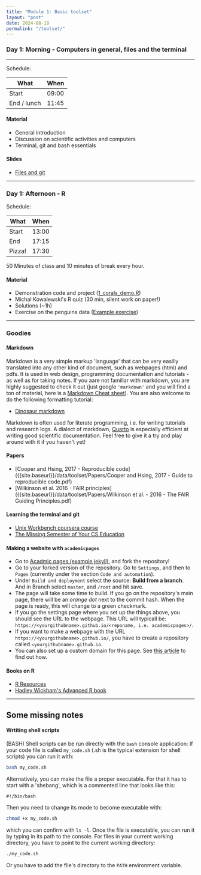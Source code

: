 ```yaml
---
title: "Module 1: Basic toolset"
layout: "post"
date: 2024-08-18
permalink: "/toolset/"
---
```




### Day 1: Morning - Computers in general, files and the terminal

* * *

Schedule:

| What        | When  |
|-------------|-------|
| Start       | 09:00 |
| End / lunch | 11:45 |


#### Material

- General introduction
- Discussion on scientific activities and computers
- Terminal, git and bash essentials


#### Slides

- [Files and git]({{site.baseurl}}/data/toolset/2024-08-05_files-git-bash.pdf)

* * *

### Day 1: Afternoon - R

Schedule:

| What   | When  |
|--------|-------|
| Start  | 13:00 |
| End    | 17:15 |
| Pizza! | 17:30 |

50 Minutes of class and 10 minutes of break every hour.

#### Material

- Demonstration code and project ([1_corals_demo.R]({{site.baseurl}}/data/toolset/1_corals_demo.R))
- Michal Kowalewski's R quiz (30 min, silent work on paper!) 
- Solutions (~1h)
- Exercise on the penguins data ([Example exercise](https://adamkocsis.github.io/rkheion/Exercises/2023-02-15_penguin_species.html))

* * *

### Goodies

#### Markdown

Markdown is a very simple markup 'language' that can be very easilly translated into any other kind of document, such as webpages (html) and pdfs. It is used in web design, programming documentation and tutorials - as well as for taking notes. If you aare not familiar with markdown, you are highly suggested to check it out (just google `'markdown'` and you will find a ton of material, here is a [Markdown Cheat sheet](https://www.markdownguide.org/cheat-sheet/)). You are also welcome to do the following formatting tutorial:

- [Dinosaur markdown](https://github.com/adamkocsis/dinosaur-markdown)

Markdown is often used for literate programming, i.e. for writing tutorials and research logs. A dialect of markdown, [Quarto](https://quarto.org/) is especially efficient at writing good scientific documentation. Feel free to give it a try and play around with it if you haven't yet!

#### Papers

-   [Cooper and Hsing, 2017 - Reproducible code]({{site.baseurl}}/data/toolset/Papers/Cooper and Hsing, 2017 - Guide to reproducible code.pdf)
-   [Wilkinson et al. 2016 - FAIR principles]({{site.baseurl}}/data/toolset/Papers/Wilkinson et al. - 2016 - The FAIR Guiding Principles.pdf)
#### Learning the terminal and git

- [Unix Workbench coursera course](https://www.coursera.org/learn/unix)
- [The Missing Semester of Your CS Education](https://missing.csail.mit.edu/)

#### Making a website with `academicpages`

- Go to [Acadmic pages (example jekyll)](https://github.com/academicpages/academicpages.github.io), and fork the repository!
- Go to your forked version of the repository. Go to `Settings`, and then to `Pages` (currently under the section `Code and automation`). 
- Under `Build and deployment` select the source: **Build from a branch**. And in Branch select `master`, and `/root` and hit save.
- The page will take some time to build. If you go on the repository's main page, there will be an *orange dot* next to the commit hash. When the page is ready, this will change to a green checkmark. 
- If you go the settings page where you set up the things above, you should see the URL to the webpage. This URL will typicall be: `https://<yourgithubname>.github.io/<reponame, i.e. academicpages>/`.
- If you want to make a webpage with the URL `https://<yourgithubname>.github.io/`, you have to create a repository called `<yourgithubname>.github.io`. 
- You can also set up a custom domain for this page. See [this article](https://docs.github.com/en/pages/configuring-a-custom-domain-for-your-github-pages-site) to find out how. 


#### Books on R

- [R Resources](https://adamtkocsis.com/rkheion/Resources.html)
- [Hadley Wickham's Advanced R book](http://adv-r.had.co.nz/)

* * *

## Some missing notes

#### Wrtiting shell scripts

(BASH) Shell scripts can be run directly with the `bash` console application: If your code file is called `my_code.sh` (.sh is the typical extension for shell scripts) you can run it with: 

```sh
bash my_code.sh
```

Alternatively, you can make the file a proper executable. For that it has to start with a 'shebang', which is a commented line that looks like this:

```
#!/bin/bash
```

Then you need to change its mode to become executable with:

```sh
chmod +x my_code.sh
```

which you can confirm with `ls -l`. Once the file is executable, you can run it by typing in its path to the console. For files in your current working directory, you have to point to the current working directory:

```sh
./my_code.sh
```

Or you have to add the file's directory to the `PATH` environment variable.

